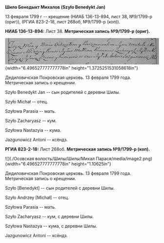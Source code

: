 **Шило Бенедыкт Михалов (Szyło Benedykt Jan)**

13 февраля 1799 г -- крещение (НИАБ 136-13-894, лист 38, №9/1799-р
(ориг)), (РГИА 823-2-18, лист 268об, №9/1799-р (коп)).

**НИАБ 136-13-894:** Лист 38. **Метрическая запись №9/1799-р (ориг).**

![](./media/9bb76aab73e1a31d186e0f3d0b3dd389cf2a71dc.png){width="6.496527777777778in"
height="1.3725251531058618in"}

Дедиловичская Покровская церковь. 13 февраля 1799 года. Метрическая
запись о крещении.

Szyło Benedykt Jan -- сын родителей с деревни Шилы.

Szyło Michał -- отец.

Szyłowa Parasia -- мать.

Szyło Zacharyasz -- кум.

Szyłowa Nastazyia -- кума.

Jazgunowicz Antoni -- ксёндз.

**РГИА 823-2-18:** Лист 268об. **Метрическая запись №9/1799-р (коп).**

![](./Осовская волость/Шилы/Шилы/Михал Парася/media/image2.png){width="6.496527777777778in"
height="1.10625in"}

Дедиловичская Покровская церковь. 13 февраля 1799 года. Метрическая
запись о крещении.

Szyło \[Benedykt\] -- сын родителей с деревни Шилы.

Szyło Andrzey \[Michał\] -- отец.

Szyłowa Parasia -- мать.

Szyło Zacharyasz -- кум, с деревни Шилы.

Szyłowa Nastazya -- кума, с деревни Шилы.

Jazgunowicz Antoni -- ксёндз.
